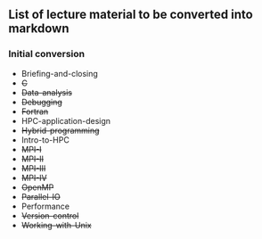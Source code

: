 ## List of lecture material to be converted into markdown
### Initial conversion

- Briefing-and-closing 
- ~~C~~                     
- ~~Data-analysis~~  
- ~~Debugging~~      
- ~~Fortran~~                 
- HPC-application-design  
- ~~Hybrid-programming~~  
- Intro-to-HPC        
- ~~MPI-I~~ 
- ~~MPI-II~~
- ~~MPI-III~~  
- ~~MPI-IV~~ 
- ~~OpenMP~~       
- ~~Parallel-IO~~        
- Performance 
- ~~Version-control~~
- ~~Working-with-Unix~~

